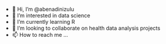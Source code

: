 - 👋 Hi, I’m @abenadinizulu
- 👀 I’m interested in data science
- 🌱 I’m currently learning R
- 💞️ I’m looking to collaborate on health data analysis projects
- 📫 How to reach me ...

<!---
abenadinizulu/abenadinizulu is a ✨ special ✨ repository because its `README.md` (this file) appears on your GitHub profile.
You can click the Preview link to take a look at your changes.
--->
